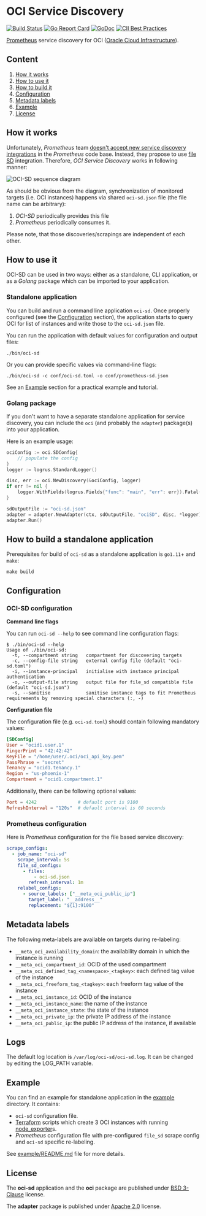 # OCI Service Discovery

[![Build Status](https://travis-ci.org/sw-samuraj/oci-sd.svg?branch=master)](https://travis-ci.org/sw-samuraj/oci-sd)
[![Go Report Card](https://goreportcard.com/badge/github.com/sw-samuraj/oci-sd)](https://goreportcard.com/report/github.com/sw-samuraj/oci-sd)
[![GoDoc](https://godoc.org/github.com/sw-samuraj/oci-sd/oci?status.svg)](https://godoc.org/github.com/sw-samuraj/oci-sd/oci)
[![CII Best Practices](https://bestpractices.coreinfrastructure.org/projects/2185/badge)](https://bestpractices.coreinfrastructure.org/projects/2185)

[Prometheus](https://github.com/prometheus/prometheus) service discovery for OCI ([Oracle Cloud Infrastructure](https://cloud.oracle.com/iaas)).

## Content

1. [How it works](#how-it-works)
1. [How to use it](#how-to-use-it)
1. [How to build it](#how-to-build-a-standalone-application)
1. [Configuration](#configuration)
1. [Metadata labels](#metadata-labels)
1. [Example](#example)
1. [License](#license)

## How it works

Unfortunately, _Prometheus_ team [doesn't accept new service discovery
integrations](https://github.com/prometheus/prometheus/issues/4322#issuecomment-401828508) in the _Prometheus_
code base. Instead, they propose to use [file
SD](https://prometheus.io/docs/prometheus/latest/configuration/configuration/#%3Cfile_sd_config%3E) integration.
Therefore, _OCI Service Discovery_ works in following manner:

![OCI-SD sequence diagram](docs/OCI-SD-sequence.png)

As should be obvious from the diagram, synchronization of monitored targets (i.e. OCI instances) happens via shared
`oci-sd.json` file (the file name can be arbitrary):

1. _OCI-SD_ periodically provides this file
1. _Prometheus_ periodically consumes it.

Please note, that those discoveries/scrapings are independent of each other.

## How to use it

OCI-SD can be used in two ways: either as a standalone, CLI application, or as a _Golang_ package which can
be imported to your application.

### Standalone application

You can build and run a command line application `oci-sd`. Once properly configured (see the
[Configuration](#oci-sd-configuration) section), the application starts to query OCI for list of instances
and write those to the `oci-sd.json` file.

You can run the application with default values for configuration and output files:

    ./bin/oci-sd

Or you can provide specific values via command-line flags:

    ./bin/oci-sd -c conf/oci-sd.toml -o conf/prometheus-sd.json

See an [Example](#example) section for a practical example and tutorial.

### Golang package

If you don't want to have a separate standalone application for service discovery, you can include the `oci`
(and probably the `adapter`) package(s) into your application.

Here is an example usage:

```go
ociConfig := oci.SDConfig{
    // populate the config
}
logger := logrus.StandardLogger()

disc, err := oci.NewDiscovery(&ociConfig, logger)
if err != nil {
    logger.WithFields(logrus.Fields{"func": "main", "err": err}).Fatal("can't create OCI discovery")
}

sdOutputFile := "oci-sd.json"
adapter = adapter.NewAdapter(ctx, sdOutputFile, "ociSD", disc, *logger)
adapter.Run()
```

## How to build a standalone application

Prerequisites for build of `oci-sd` as a standalone application is `go1.11`+ and `make`:

    make build

## Configuration

### OCI-SD configuration

**Command line flags**

You can run `oci-sd --help` to see command line configuration flags:

    $ ./bin/oci-sd --help
    Usage of ./bin/oci-sd:
      -t, --compartment string   compartment for discovering targets
      -c, --config-file string   external config file (default "oci-sd.toml")
      -i, --instance-principal   initialise with instance principal authentication
      -o, --output-file string   output file for file_sd compatible file (default "oci-sd.json")
      -s, --sanitise             sanitise instance tags to fit Prometheus requirements by removing special characters (:, -)

**Configuration file**

The configuration file (e.g. `oci-sd.toml`) should contain following mandatory values:

```toml
[SDConfig]
User = "ocid1.user.1"
FingerPrint = "42:42:42"
KeyFile = "/home/user/.oci/oci_api_key.pem"
PassPhrase = "secret"
Tenancy = "ocid1.tenancy.1"
Region = "us-phoenix-1"
Compartment = "ocid1.compartment.1"
```

Additionally, there can be following optional values:

```toml
Port = 4242               # default port is 9100
RefreshInterval = "120s"  # default interval is 60 seconds
```

### Prometheus configuration

Here is _Prometheus_ configuration for the file based service discovery:

```yaml
scrape_configs:
  - job_name: "oci-sd"
    scrape_interval: 5s
    file_sd_configs:
      - files:
          - oci-sd.json
        refresh_interval: 1m
    relabel_configs:
      - source_labels: ["__meta_oci_public_ip"]
        target_label: "__address__"
        replacement: "${1}:9100"
```

## Metadata labels

The following meta-labels are available on targets during re-labeling:

- `__meta_oci_availability_domain`: the availability domain in which the instance is running
- `__meta_oci_compartment_id`: OCID of the used compartment
- `__meta_oci_defined_tag_<namespace>_<tagkey>`: each defined tag value of the instance
- `__meta_oci_freeform_tag_<tagkey>`: each freeform tag value of the instance
- `__meta_oci_instance_id`: OCID of the instance
- `__meta_oci_instance_name`: the name of the instance
- `__meta_oci_instance_state`: the state of the instance
- `__meta_oci_private_ip`: the private IP address of the instance
- `__meta_oci_public_ip`: the public IP address of the instance, if available

## Logs

The default log location is `/var/log/oci-sd/oci-sd.log`. It can be changed by editing the LOG_PATH variable.

## Example

You can find an example for standalone application in the [example](example) directory. It contains:

- `oci-sd` configuration file.
- [Terraform](//www.terraform.io/) scripts which create 3 OCI instances with running
  [node_exporter](//github.com/prometheus/node_exporter)s.
- _Prometheus_ configuration file with pre-configured `file_sd` scrape config and `oci-sd` specific re-labeling.

See [example/README.md](example/README.md) file for more details.

## License

The **oci-sd** application and the **oci** package are published under
[BSD 3-Clause](http://opensource.org/licenses/BSD-3-Clause) license.

The **adapter** package is published under [Apache 2.0](http://www.apache.org/licenses/LICENSE-2.0) license.
